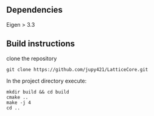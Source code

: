 ## Dependencies
Eigen > 3.3

## Build instructions

clone the repository
```
git clone https://github.com/jupy421/LatticeCore.git
```

In the project directory execute:
```
mkdir build && cd build
cmake ..
make -j 4
cd ..
```

